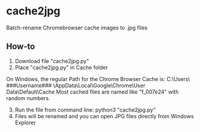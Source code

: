 # cache2jpg
Batch-rename Chromebrowser cache images to .jpg files

## How-to
1. Download file "cache2jpg.py"
2. Place "cache2jpg.py" in Cache folder

On Windows, the regular Path for the Chrome Browser Cache is:
C:\Users\ ###Username### \AppData\Local\Google\Chrome\User Data\Default\Cache
Most cached files are named like "f_007e24" with random numbers.

3. Run the file from command line: python3 "cache2jpg.py" 
4. Files will be renamed and you can open JPG files directly from Windows Explorer 
